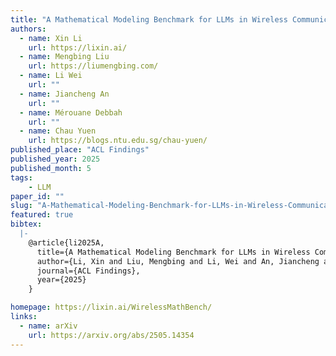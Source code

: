 ```yaml
---
title: "A Mathematical Modeling Benchmark for LLMs in Wireless Communications"
authors:
  - name: Xin Li
    url: https://lixin.ai/
  - name: Mengbing Liu
    url: https://liumengbing.com/
  - name: Li Wei
    url: ""
  - name: Jiancheng An
    url: ""
  - name: Mérouane Debbah
    url: ""
  - name: Chau Yuen
    url: https://blogs.ntu.edu.sg/chau-yuen/
published_place: "ACL Findings"
published_year: 2025
published_month: 5
tags:
    - LLM
paper_id: ""
slug: "A-Mathematical-Modeling-Benchmark-for-LLMs-in-Wireless-Communications"
featured: true
bibtex:
  |-
    @article{li2025A,
      title={A Mathematical Modeling Benchmark for LLMs in Wireless Communications},
      author={Li, Xin and Liu, Mengbing and Li, Wei and An, Jiancheng and Mérouane Debbah and Yuen, Chau},
      journal={ACL Findings},
      year={2025}
    }

homepage: https://lixin.ai/WirelessMathBench/
links:
  - name: arXiv
    url: https://arxiv.org/abs/2505.14354
---
```

